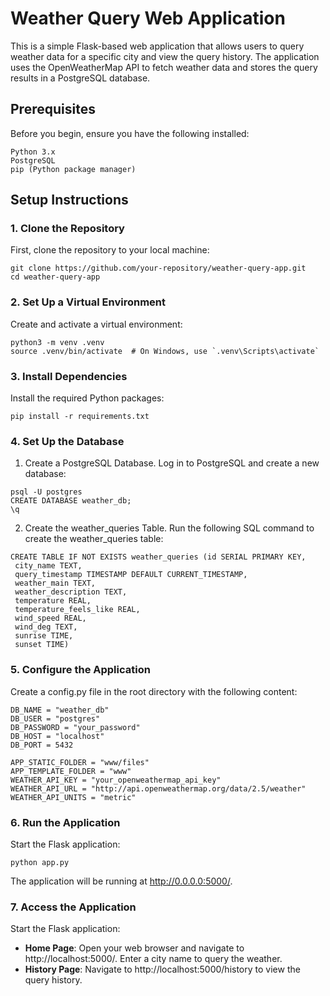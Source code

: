 # Weather Query Web Application
This is a simple Flask-based web application that allows users to query weather data for a specific city and view the query history. The application uses the OpenWeatherMap API to fetch weather data and stores the query results in a PostgreSQL database.

## Prerequisites

Before you begin, ensure you have the following installed:
```commandline
Python 3.x
PostgreSQL
pip (Python package manager)
```

## Setup Instructions

### 1. Clone the Repository
First, clone the repository to your local machine:
```commandline
git clone https://github.com/your-repository/weather-query-app.git
cd weather-query-app
```
### 2. Set Up a Virtual Environment
Create and activate a virtual environment:
```commandline
python3 -m venv .venv
source .venv/bin/activate  # On Windows, use `.venv\Scripts\activate`
```
### 3. Install Dependencies
Install the required Python packages:
```commandline
pip install -r requirements.txt
```
### 4. Set Up the Database
1. Create a PostgreSQL Database. Log in to PostgreSQL and create a new database:
```commandline
psql -U postgres
CREATE DATABASE weather_db;
\q
```
2. Create the weather_queries Table. Run the following SQL command to create the weather_queries table:
```commandline
CREATE TABLE IF NOT EXISTS weather_queries (id SERIAL PRIMARY KEY,
 city_name TEXT, 
 query_timestamp TIMESTAMP DEFAULT CURRENT_TIMESTAMP, 
 weather_main TEXT, 
 weather_description TEXT, 
 temperature REAL, 
 temperature_feels_like REAL, 
 wind_speed REAL, 
 wind_deg TEXT, 
 sunrise TIME, 
 sunset TIME)
```
### 5. Configure the Application
Create a config.py file in the root directory with the following content:
```commandline
DB_NAME = "weather_db"
DB_USER = "postgres"
DB_PASSWORD = "your_password"
DB_HOST = "localhost"
DB_PORT = 5432

APP_STATIC_FOLDER = "www/files"
APP_TEMPLATE_FOLDER = "www"
WEATHER_API_KEY = "your_openweathermap_api_key"
WEATHER_API_URL = "http://api.openweathermap.org/data/2.5/weather"
WEATHER_API_UNITS = "metric"
```
### 6. Run the Application
Start the Flask application:
```commandline
python app.py
```
The application will be running at http://0.0.0.0:5000/.
### 7. Access the Application
Start the Flask application:
- **Home Page**: Open your web browser and navigate to http://localhost:5000/. Enter a city name to query the weather.
- **History Page**: Navigate to http://localhost:5000/history to view the query history.